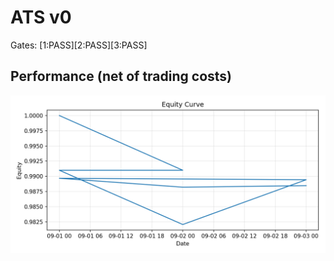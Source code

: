 ﻿# ATS v0

Gates: [1:PASS][2:PASS][3:PASS]

## Performance (net of trading costs)

![Equity curve](docs/equity.png)

